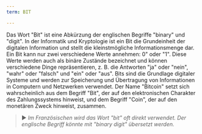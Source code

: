 ```yaml
---
term: BIT

---
```

Das Wort "Bit" ist eine Abkürzung der englischen Begriffe "binary" und "digit". In der Informatik und Kryptologie ist ein Bit die Grundeinheit der digitalen Information und stellt die kleinstmögliche Informationsmenge dar. Ein Bit kann nur zwei verschiedene Werte annehmen: 0" oder "1". Diese Werte werden auch als binäre Zustände bezeichnet und können verschiedene Dinge repräsentieren, z. B. die Antworten "ja" oder "nein", "wahr" oder "falsch" und "ein" oder "aus". Bits sind die Grundlage digitaler Systeme und werden zur Speicherung und Übertragung von Informationen in Computern und Netzwerken verwendet. Der Name "Bitcoin" setzt sich wahrscheinlich aus dem Begriff "Bit", der auf den elektronischen Charakter des Zahlungssystems hinweist, und dem Begriff "Coin", der auf den monetären Zweck hinweist, zusammen.

> ► *Im Französischen wird das Wort "bit" oft direkt verwendet. Der englische Begriff könnte mit "binary digit" übersetzt werden.*